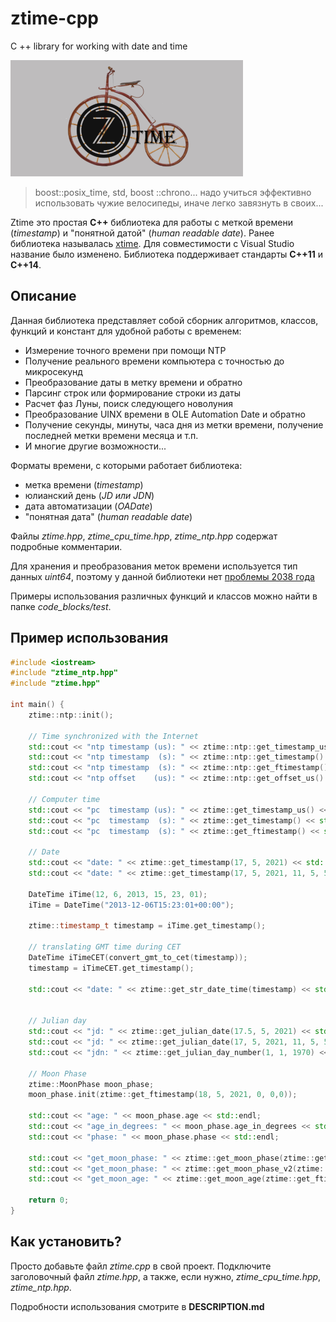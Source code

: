 # ztime-cpp
C ++ library for working with date and time

![logo](doc/logo.png)
> boost::posix_time, std, boost ::chrono... надо учиться эффективно использовать чужие велосипеды, иначе легко завязнуть в своих...

Ztime это простая **C++** библиотека для работы с меткой времени (*timestamp*) и "понятной датой" (*human readable date*). Ранее библиотека называлась [xtime](https://github.com/NewYaroslav/xtime_cpp). Для совместимости с Visual Studio название было изменено. 
Библиотека поддерживает стандарты **C++11** и **C++14**.

## Описание

Данная библиотека представляет собой сборник алгоритмов, классов, функций и констант для удобной работы с временем:

* Измерение точного времени при помощи NTP
* Получение реального времени компьютера с точностью до микросекунд
* Преобразование даты в метку времени и обратно
* Парсинг строк или формирование строки из даты
* Расчет фаз Луны, поиск следующего новолуния
* Преобразование UINX времени в OLE Automation Date и обратно
* Получение секунды, минуты, часа дня из метки времени, получение последней метки времени месяца и т.п.
* И многие другие возможности...

Форматы времени, с которыми работает библиотека:

* метка времени (*timestamp*)
* юлианский день (*JD или JDN*)
* дата автоматизации (*OADate*)
* "понятная дата" (*human readable date*)

Файлы *ztime.hpp*, *ztime_cpu_time.hpp*, *ztime_ntp.hpp* содержат подробные комментарии.

Для хранения и преобразования меток времени используется тип данных *uint64*, поэтому у данной библиотеки нет [проблемы 2038 года](https://en.wikipedia.org/wiki/Year_2038_problem)

Примеры использования различных функций и классов можно найти в папке *code_blocks/test*.

## Пример использования

```cpp
#include <iostream>
#include "ztime_ntp.hpp"
#include "ztime.hpp"

int main() {
	ztime::ntp::init();

	// Time synchronized with the Internet
	std::cout << "ntp timestamp (us): " << ztime::ntp::get_timestamp_us() << std::endl;
	std::cout << "ntp timestamp  (s): " << ztime::ntp::get_timestamp() << std::endl;
	std::cout << "ntp timestamp  (s): " << ztime::ntp::get_ftimestamp() << std::endl;
	std::cout << "ntp offset    (us): " << ztime::ntp::get_offset_us() << std::endl;

	// Computer time
	std::cout << "pc  timestamp (us): " << ztime::get_timestamp_us() << std::endl;
	std::cout << "pc  timestamp  (s): " << ztime::get_timestamp() << std::endl;
	std::cout << "pc  timestamp  (s): " << ztime::get_ftimestamp() << std::endl;

	// Date
	std::cout << "date: " << ztime::get_timestamp(17, 5, 2021) << std::endl;
	std::cout << "date: " << ztime::get_timestamp(17, 5, 2021, 11, 5, 50) << std::endl;

	DateTime iTime(12, 6, 2013, 15, 23, 01);
	iTime = DateTime("2013-12-06T15:23:01+00:00");

	ztime::timestamp_t timestamp = iTime.get_timestamp();

	// translating GMT time during CET
	DateTime iTimeCET(convert_gmt_to_cet(timestamp));
	timestamp = iTimeCET.get_timestamp();

	std::cout << "date: " << ztime::get_str_date_time(timestamp) << std::endl;


	// Julian day
	std::cout << "jd: " << ztime::get_julian_date(17.5, 5, 2021) << std::endl;
	std::cout << "jd: " << ztime::get_julian_date(17, 5, 2021, 11, 5, 50) << std::endl;
	std::cout << "jdn: " << ztime::get_julian_day_number(1, 1, 1970) << std::endl;

	// Moon Phase
	ztime::MoonPhase moon_phase;
	moon_phase.init(ztime::get_ftimestamp(18, 5, 2021, 0, 0,0));

	std::cout << "age: " << moon_phase.age << std::endl;
	std::cout << "age_in_degrees: " << moon_phase.age_in_degrees << std::endl;
	std::cout << "phase: " << moon_phase.phase << std::endl;

	std::cout << "get_moon_phase: " << ztime::get_moon_phase(ztime::get_ftimestamp(18, 5, 2021, 0, 0, 0)) << std::endl;
	std::cout << "get_moon_phase: " << ztime::get_moon_phase_v2(ztime::get_ftimestamp(18, 5, 2021, 0, 0, 0)) << std::endl;
	std::cout << "get_moon_age: " << ztime::get_moon_age(ztime::get_ftimestamp(18, 5, 2021, 0, 0,0)) << std::endl;

	return 0;
}

```

## Как установить?

Просто добавьте файл *ztime.cpp* в свой проект. Подключите заголовочный файл *ztime.hpp*, а также, если нужно, *ztime_cpu_time.hpp*, *ztime_ntp.hpp*.

Подробности использования смотрите в **DESCRIPTION.md**